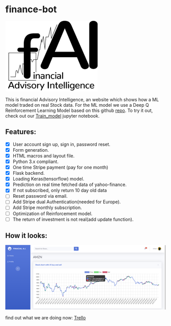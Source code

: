 # finance-bot
![](./static/assets/img/avatars/Aktie03neu.png)

This is financial Advisory Intelligence, an website which shows how a ML model traded on real Stock data.
For the ML model we use a Deep Q Reinforcement Learning Model based on this github [repo](https://github.com/pskrunner14/trading-bot). To try it out, check out our [Train_model](https://github.com/Pizajolo/finance-bot/blob/master/Train_model.ipynb) jupyter notebook.
## Features:
- [x] User account sign up, sign in, password reset.
- [x] Form generation.
- [x] HTML macros and layout file.
- [x] Python 3.x compliant.
- [x] One time Stripe payment (pay for one month)
- [x] Flask backend.
- [x] Loading Keras(tensorflow) model.
- [x] Prediction on real time fetched data of yahoo-finance.
- [x] If not subscribed, only return 10 day old data
- [ ] Reset password via email.
- [ ] Add Stripe dual Authentication(needed for Europe).
- [ ] Add Stripe monthly subscription.
- [ ] Optimization of Reinforcement model.
- [ ] The return of investment is not real(add update function).

## How it looks:
![](./media/Bildschirmfoto%202019-10-12%20um%2011.04.29.png)

find out what we are doing now:
 [Trello](https://trello.com/b/PZsNx0rx/finance-adviser-bot)
